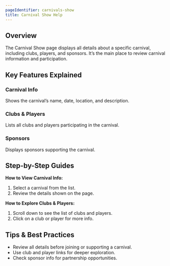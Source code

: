 ```yaml
---
pageIdentifier: carnivals-show
title: Carnival Show Help
---
```


## Overview
The Carnival Show page displays all details about a specific carnival, including clubs, players, and sponsors. It’s the main place to review carnival information and participation.

## Key Features Explained
### Carnival Info
Shows the carnival’s name, date, location, and description.

### Clubs & Players
Lists all clubs and players participating in the carnival.

### Sponsors
Displays sponsors supporting the carnival.

## Step-by-Step Guides
**How to View Carnival Info:**
1. Select a carnival from the list.
2. Review the details shown on the page.

**How to Explore Clubs & Players:**
1. Scroll down to see the list of clubs and players.
2. Click on a club or player for more info.

## Tips & Best Practices
- Review all details before joining or supporting a carnival.
- Use club and player links for deeper exploration.
- Check sponsor info for partnership opportunities.
